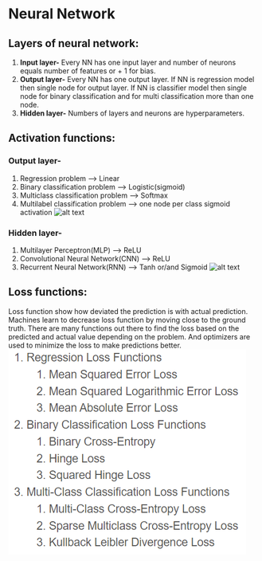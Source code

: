 # Neural Network

## Layers of neural network:
1. **Input layer-** Every NN has one input layer and number of neurons equals number of features or + 1 for bias.
2. **Output layer-** Every NN has one output layer. If NN is regression model then single node for output layer.
                 If NN is classifier model then single node for binary classification and for multi classification more than one node.
3. **Hidden layer-** Numbers of layers and neurons are hyperparameters.

## Activation functions:
### Output layer-
1. Regression problem --> Linear
2. Binary classification problem --> Logistic(sigmoid)
3. Multiclass classification problem --> Softmax
4. Multilabel classification problem --> one node per class sigmoid activation
![alt text](https://machinelearningmastery.com/wp-content/uploads/2020/12/How-to-Choose-an-Output-Layer-Activation-Function.png)

### Hidden layer-
1. Multilayer Perceptron(MLP) --> ReLU
2. Convolutional Neural Network(CNN) --> ReLU
3. Recurrent Neural Network(RNN) --> Tanh or/and Sigmoid
![alt text](https://machinelearningmastery.com/wp-content/uploads/2020/12/How-to-Choose-an-Hidden-Layer-Activation-Function.png)

## Loss functions:
Loss function show how deviated the prediction is with actual prediction.
Machines learn to decrease loss function by moving close to the ground truth.
There are many functions out there to find the loss based on the predicted and actual value depending on the problem.
And optimizers are used to minimize the loss to make predictions better.
![](loss%20function.png)

